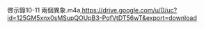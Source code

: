 啓示錄10-11 兩個異象.m4a,https://drive.google.com/u/0/uc?id=125GM5xnx0sMSupQOUpB3-PqfVtDT56wT&export=download